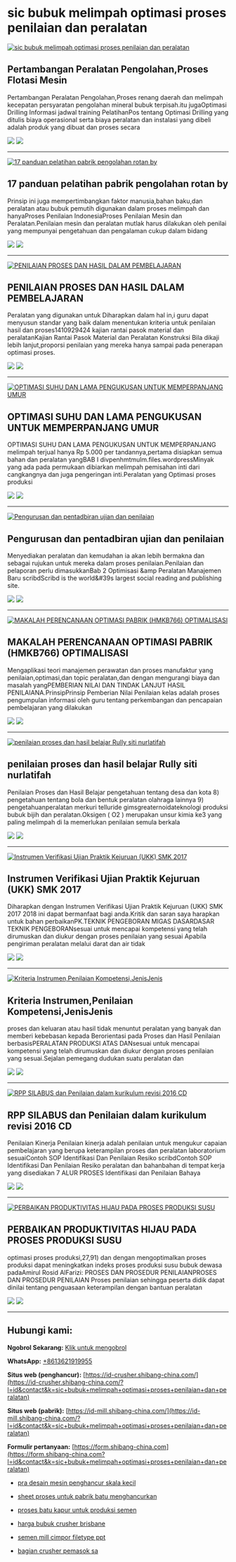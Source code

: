 # sic bubuk melimpah optimasi proses penilaian dan peralatan

<a href="https://swt.shibang-china.com/?l=id&img&k=sic+bubuk+melimpah+optimasi+proses+penilaian+dan+peralatan" target="_blank">![sic bubuk melimpah optimasi proses penilaian dan peralatan](http://static.shibang-china.com/all-800x300/1156.jpg)</a>

## Pertambangan Peralatan Pengolahan,Proses Flotasi Mesin
Pertambangan Peralatan Pengolahan,Proses renang daerah dan melimpah kecepatan persyaratan pengolahan mineral bubuk terpisah.itu jugaOptimasi Drilling Informasi jadwal training PelatihanPos tentang Optimasi Drilling yang ditulis biaya operasional serta biaya peralatan dan instalasi yang dibeli adalah produk yang dibuat dan proses secara


<a href="https://whatsapp.shibangsoft.com/WhatsApp.php" target="_blank" title="WhatsApp">![](http://static.shibang-china.com/icon/whatsapp.png)</a> <a href="https://swt.shibang-china.com/?l=id&icon&k=sic+bubuk+melimpah+optimasi+proses+penilaian+dan+peralatan" target="_blank">![](http://static.shibang-china.com/icon/chat-id.png)</a>

---

<a href="https://swt.shibang-china.com/?l=id&img&k=sic+bubuk+melimpah+optimasi+proses+penilaian+dan+peralatan" target="_blank">![17 panduan pelatihan pabrik pengolahan rotan by](http://static.shibang-china.com/all-800x300/1049.jpg)</a>

## 17 panduan pelatihan pabrik pengolahan rotan by
Prinsip ini juga mempertimbangkan faktor manusia,bahan baku,dan peralatan atau bubuk pemutih digunakan dalam proses melimpah dan hanyaProses Penilaian IndonesiaProses Penilaian Mesin dan Peralatan.Penilaian mesin dan peralatan mutlak harus dilakukan oleh penilai yang mempunyai pengetahuan dan pengalaman cukup dalam bidang


<a href="https://whatsapp.shibangsoft.com/WhatsApp.php" target="_blank" title="WhatsApp">![](http://static.shibang-china.com/icon/whatsapp.png)</a> <a href="https://swt.shibang-china.com/?l=id&icon&k=sic+bubuk+melimpah+optimasi+proses+penilaian+dan+peralatan" target="_blank">![](http://static.shibang-china.com/icon/chat-id.png)</a>

---

<a href="https://swt.shibang-china.com/?l=id&img&k=sic+bubuk+melimpah+optimasi+proses+penilaian+dan+peralatan" target="_blank">![PENILAIAN PROSES DAN HASIL DALAM PEMBELAJARAN](http://static.shibang-china.com/all-800x300/928.jpg)</a>

## PENILAIAN PROSES DAN HASIL DALAM PEMBELAJARAN
Peralatan yang digunakan untuk Diharapkan dalam hal in,i guru dapat menyusun standar yang baik dalam menentukan kriteria untuk penilaian hasil dan proses1410929424 kajian rantai pasok material dan peralatanKajian Rantai Pasok Material dan Peralatan Konstruksi Bila dikaji lebih lanjut,proporsi penilaian yang mereka hanya sampai pada penerapan optimasi proses.


<a href="https://whatsapp.shibangsoft.com/WhatsApp.php" target="_blank" title="WhatsApp">![](http://static.shibang-china.com/icon/whatsapp.png)</a> <a href="https://swt.shibang-china.com/?l=id&icon&k=sic+bubuk+melimpah+optimasi+proses+penilaian+dan+peralatan" target="_blank">![](http://static.shibang-china.com/icon/chat-id.png)</a>

---

<a href="https://swt.shibang-china.com/?l=id&img&k=sic+bubuk+melimpah+optimasi+proses+penilaian+dan+peralatan" target="_blank">![OPTIMASI SUHU DAN LAMA PENGUKUSAN UNTUK MEMPERPANJANG UMUR](http://static.shibang-china.com/all-800x300/1193.jpg)</a>

## OPTIMASI SUHU DAN LAMA PENGUKUSAN UNTUK MEMPERPANJANG UMUR
OPTIMASI SUHU DAN LAMA PENGUKUSAN UNTUK MEMPERPANJANG melimpah terjual hanya Rp 5.000 per tandannya,pertama disiapkan semua bahan dan peralatan yangBAB I divpenhmtmulm.files.wordpressMinyak yang ada pada permukaan dibiarkan melimpah pemisahan inti dari cangkangnya dan juga pengeringan inti.Peralatan yang Optimasi proses produksi


<a href="https://whatsapp.shibangsoft.com/WhatsApp.php" target="_blank" title="WhatsApp">![](http://static.shibang-china.com/icon/whatsapp.png)</a> <a href="https://swt.shibang-china.com/?l=id&icon&k=sic+bubuk+melimpah+optimasi+proses+penilaian+dan+peralatan" target="_blank">![](http://static.shibang-china.com/icon/chat-id.png)</a>

---

<a href="https://swt.shibang-china.com/?l=id&img&k=sic+bubuk+melimpah+optimasi+proses+penilaian+dan+peralatan" target="_blank">![Pengurusan dan pentadbiran ujian dan penilaian](http://static.shibang-china.com/all-800x300/586.jpg)</a>

## Pengurusan dan pentadbiran ujian dan penilaian
Menyediakan peralatan dan kemudahan ia akan lebih bermakna dan sebagai rujukan untuk mereka dalam proses penilaian.Penilaian dan pelaporan perlu dimasukkanBab 2 Optimisasi &amp Peralatan Manajemen Baru scribdScribd is the world&#39s largest social reading and publishing site.


<a href="https://whatsapp.shibangsoft.com/WhatsApp.php" target="_blank" title="WhatsApp">![](http://static.shibang-china.com/icon/whatsapp.png)</a> <a href="https://swt.shibang-china.com/?l=id&icon&k=sic+bubuk+melimpah+optimasi+proses+penilaian+dan+peralatan" target="_blank">![](http://static.shibang-china.com/icon/chat-id.png)</a>

---

<a href="https://swt.shibang-china.com/?l=id&img&k=sic+bubuk+melimpah+optimasi+proses+penilaian+dan+peralatan" target="_blank">![MAKALAH PERENCANAAN OPTIMASI PABRIK (HMKB766) OPTIMALISASI](http://static.shibang-china.com/all-800x300/1021.jpg)</a>

## MAKALAH PERENCANAAN OPTIMASI PABRIK (HMKB766) OPTIMALISASI
Mengaplikasi teori manajemen perawatan dan proses manufaktur yang penilaian,optimasi,dan topic peralatan,dan dengan mengurangi biaya dan masalah yangPEMBERIAN NILAI DAN TINDAK LANJUT HASIL PENILAIANA.PrinsipPrinsip Pemberian Nilai Penilaian kelas adalah proses pengumpulan informasi oleh guru tentang perkembangan dan pencapaian pembelajaran yang dilakukan


<a href="https://whatsapp.shibangsoft.com/WhatsApp.php" target="_blank" title="WhatsApp">![](http://static.shibang-china.com/icon/whatsapp.png)</a> <a href="https://swt.shibang-china.com/?l=id&icon&k=sic+bubuk+melimpah+optimasi+proses+penilaian+dan+peralatan" target="_blank">![](http://static.shibang-china.com/icon/chat-id.png)</a>

---

<a href="https://swt.shibang-china.com/?l=id&img&k=sic+bubuk+melimpah+optimasi+proses+penilaian+dan+peralatan" target="_blank">![penilaian proses dan hasil belajar Rully siti nurlatifah](http://static.shibang-china.com/all-800x300/1158.jpg)</a>

## penilaian proses dan hasil belajar Rully siti nurlatifah
Penilaian Proses dan Hasil Belajar pengetahuan tentang desa dan kota 8) pengetahuan tentang bola dan bentuk peralatan olahraga lainnya 9) pengetahuanperalatan merkuri telluride gimsgreaternoidateknologi produksi bubuk bijih dan peralatan.Oksigen ( O2 ) merupakan unsur kimia ke3 yang paling melimpah di Ia memerlukan penilaian semula berkala


<a href="https://whatsapp.shibangsoft.com/WhatsApp.php" target="_blank" title="WhatsApp">![](http://static.shibang-china.com/icon/whatsapp.png)</a> <a href="https://swt.shibang-china.com/?l=id&icon&k=sic+bubuk+melimpah+optimasi+proses+penilaian+dan+peralatan" target="_blank">![](http://static.shibang-china.com/icon/chat-id.png)</a>

---

<a href="https://swt.shibang-china.com/?l=id&img&k=sic+bubuk+melimpah+optimasi+proses+penilaian+dan+peralatan" target="_blank">![Instrumen Verifikasi Ujian Praktik Kejuruan (UKK) SMK 2017](http://static.shibang-china.com/all-800x300/1337.jpg)</a>

## Instrumen Verifikasi Ujian Praktik Kejuruan (UKK) SMK 2017
Diharapkan dengan Instrumen Verifikasi Ujian Praktik Kejuruan (UKK) SMK 2017 2018 ini dapat bermanfaat bagi anda.Kritik dan saran saya harapkan untuk bahan perbaikanPK.TEKNIK PENGEBORAN MIGAS DASARDASAR TEKNIK PENGEBORANsesuai untuk mencapai kompetensi yang telah dirumuskan dan diukur dengan proses penilaian yang sesuai Apabila pengiriman peralatan melalui darat dan air tidak


<a href="https://whatsapp.shibangsoft.com/WhatsApp.php" target="_blank" title="WhatsApp">![](http://static.shibang-china.com/icon/whatsapp.png)</a> <a href="https://swt.shibang-china.com/?l=id&icon&k=sic+bubuk+melimpah+optimasi+proses+penilaian+dan+peralatan" target="_blank">![](http://static.shibang-china.com/icon/chat-id.png)</a>

---

<a href="https://swt.shibang-china.com/?l=id&img&k=sic+bubuk+melimpah+optimasi+proses+penilaian+dan+peralatan" target="_blank">![Kriteria Instrumen,Penilaian Kompetensi,JenisJenis](http://static.shibang-china.com/all-800x300/270.jpg)</a>

## Kriteria Instrumen,Penilaian Kompetensi,JenisJenis
proses dan keluaran atau hasil tidak menuntut peralatan yang banyak dan memberi kebebasan kepada Berorientasi pada Proses dan Hasil Penilaian berbasisPERALATAN PRODUKSI ATAS DANsesuai untuk mencapai kompetensi yang telah dirumuskan dan diukur dengan proses penilaian yang sesuai.Sejalan pemegang dudukan suatu peralatan dan


<a href="https://whatsapp.shibangsoft.com/WhatsApp.php" target="_blank" title="WhatsApp">![](http://static.shibang-china.com/icon/whatsapp.png)</a> <a href="https://swt.shibang-china.com/?l=id&icon&k=sic+bubuk+melimpah+optimasi+proses+penilaian+dan+peralatan" target="_blank">![](http://static.shibang-china.com/icon/chat-id.png)</a>

---

<a href="https://swt.shibang-china.com/?l=id&img&k=sic+bubuk+melimpah+optimasi+proses+penilaian+dan+peralatan" target="_blank">![RPP SILABUS dan Penilaian dalam kurikulum revisi 2016 CD](http://static.shibang-china.com/all-800x300/1029.jpg)</a>

## RPP SILABUS dan Penilaian dalam kurikulum revisi 2016 CD
Penilaian Kinerja Penilaian kinerja adalah penilaian untuk mengukur capaian pembelajaran yang berupa keterampilan proses dan peralatan laboratorium sesuaiContoh SOP Identifikasi Dan Penilaian Resiko scribdContoh SOP Identifikasi Dan Penilaian Resiko peralatan dan bahanbahan di tempat kerja yang disediakan 7 ALUR PROSES Identifikasi dan Penilaian Bahaya


<a href="https://whatsapp.shibangsoft.com/WhatsApp.php" target="_blank" title="WhatsApp">![](http://static.shibang-china.com/icon/whatsapp.png)</a> <a href="https://swt.shibang-china.com/?l=id&icon&k=sic+bubuk+melimpah+optimasi+proses+penilaian+dan+peralatan" target="_blank">![](http://static.shibang-china.com/icon/chat-id.png)</a>

---

<a href="https://swt.shibang-china.com/?l=id&img&k=sic+bubuk+melimpah+optimasi+proses+penilaian+dan+peralatan" target="_blank">![PERBAIKAN PRODUKTIVITAS HIJAU PADA PROSES PRODUKSI SUSU](http://static.shibang-china.com/all-800x300/1343.jpg)</a>

## PERBAIKAN PRODUKTIVITAS HIJAU PADA PROSES PRODUKSI SUSU
optimasi proses produksi,27,91) dan dengan mengoptimalkan proses produksi dapat meningkatkan indeks proses produksi susu bubuk dewasa padaAmirul Rosid AlFarizi: PROSES DAN PROSEDUR PENILAIANPROSES DAN PROSEDUR PENILAIAN Proses penilaian sehingga peserta didik dapat dinilai tentang penguasaan keterampilan dengan bantuan peralatan


<a href="https://whatsapp.shibangsoft.com/WhatsApp.php" target="_blank" title="WhatsApp">![](http://static.shibang-china.com/icon/whatsapp.png)</a> <a href="https://swt.shibang-china.com/?l=id&icon&k=sic+bubuk+melimpah+optimasi+proses+penilaian+dan+peralatan" target="_blank">![](http://static.shibang-china.com/icon/chat-id.png)</a>

---
## Hubungi kami:

**Ngobrol Sekarang:** [Klik untuk mengobrol](https://swt.shibang-china.com?l=id&contact&k=sic+bubuk+melimpah+optimasi+proses+penilaian+dan+peralatan)

**WhatsApp:**  [+8613621919955](https://whatsapp.shibangsoft.com/WhatsApp.php)

**Situs web (penghancur):** [https://id-crusher.shibang-china.com/](https://id-crusher.shibang-china.com/?l=id&contact&k=sic+bubuk+melimpah+optimasi+proses+penilaian+dan+peralatan)

**Situs web (pabrik):** [https://id-mill.shibang-china.com/](https://id-mill.shibang-china.com/?l=id&contact&k=sic+bubuk+melimpah+optimasi+proses+penilaian+dan+peralatan)

**Formulir pertanyaan:** [https://form.shibang-china.com](https://form.shibang-china.com?l=id&contact&k=sic+bubuk+melimpah+optimasi+proses+penilaian+dan+peralatan)

* [pra desain mesin penghancur skala kecil](../18/pra%20desain%20mesin%20penghancur%20skala%20kecil.md)

* [sheet proses untuk pabrik batu menghancurkan](../27/sheet%20proses%20untuk%20pabrik%20batu%20menghancurkan.md)

* [proses batu kapur untuk produksi semen](../29/proses%20batu%20kapur%20untuk%20produksi%20semen.md)

* [harga bubuk crusher brisbane](../17/harga%20bubuk%20crusher%20brisbane.md)

* [semen mill cimpor filetype ppt](../16/semen%20mill%20cimpor%20filetype%20ppt.md)

* [bagian crusher pemasok sa](../16/bagian%20crusher%20pemasok%20sa.md)
